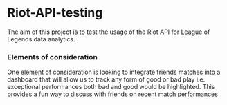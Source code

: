 # Riot-API-testing
The aim of this project is to test the usage of the Riot API for League of Legends data analytics.

### Elements of consideration

One element of consideration is looking to integrate friends matches into a dashboard that will allow us to track any form of good or bad play i.e. exceptional performances both bad and good would be highlighted. This provides a fun way to discuss with friends on recent match performances
